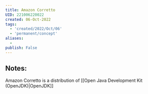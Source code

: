 ```yaml
---
title: Amazon Corretto
UID: 221006220022
created: 06-Oct-2022
tags:
  - 'created/2022/Oct/06'
  - 'permanent/concept'
aliases:
  - 
publish: False
---
```

## Notes:
Amazon Corretto is a distribution of [[Open Java Development Kit (OpenJDK)|OpenJDK]]



